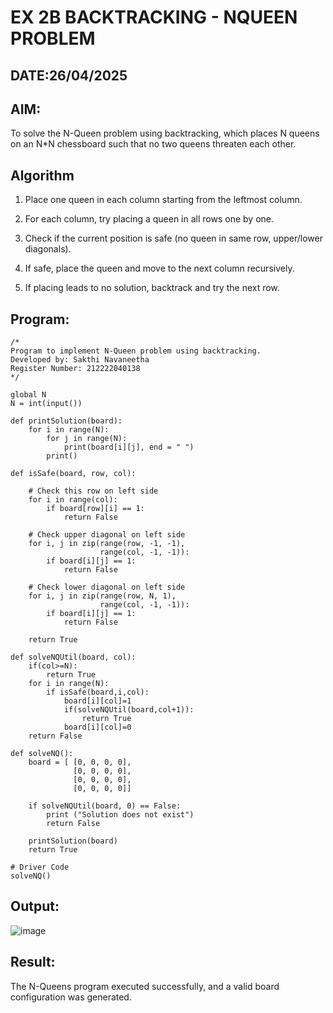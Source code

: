 # EX 2B BACKTRACKING - NQUEEN PROBLEM
## DATE:26/04/2025
## AIM:
To solve the N-Queen problem using backtracking, which places N queens on an N*N chessboard such that no two queens threaten each other.


## Algorithm
1. Place one queen in each column starting from the leftmost column.

2. For each column, try placing a queen in all rows one by one.

3. Check if the current position is safe (no queen in same row, upper/lower diagonals).

4. If safe, place the queen and move to the next column recursively.

5. If placing leads to no solution, backtrack and try the next row. 
 

## Program:
```
/*
Program to implement N-Queen problem using backtracking.
Developed by: Sakthi Navaneetha
Register Number: 212222040138
*/
```
```
global N
N = int(input())
 
def printSolution(board):
    for i in range(N):
        for j in range(N):
            print(board[i][j], end = " ")
        print()
 
def isSafe(board, row, col):
 
    # Check this row on left side
    for i in range(col):
        if board[row][i] == 1:
            return False
 
    # Check upper diagonal on left side
    for i, j in zip(range(row, -1, -1),
                    range(col, -1, -1)):
        if board[i][j] == 1:
            return False
 
    # Check lower diagonal on left side
    for i, j in zip(range(row, N, 1),
                    range(col, -1, -1)):
        if board[i][j] == 1:
            return False
 
    return True
 
def solveNQUtil(board, col):
    if(col>=N):
        return True
    for i in range(N):
        if isSafe(board,i,col):
            board[i][col]=1
            if(solveNQUtil(board,col+1)):
                return True
            board[i][col]=0
    return False
      
def solveNQ():
    board = [ [0, 0, 0, 0],
              [0, 0, 0, 0],
              [0, 0, 0, 0],
              [0, 0, 0, 0]]
              
    if solveNQUtil(board, 0) == False:
        print ("Solution does not exist")
        return False
 
    printSolution(board)
    return True
 
# Driver Code
solveNQ()
```

## Output:
![image](https://github.com/user-attachments/assets/743e96fb-a87d-459e-9d75-f13c1ed836dd)

## Result:
The N-Queens program executed successfully, and a valid board configuration was generated.
